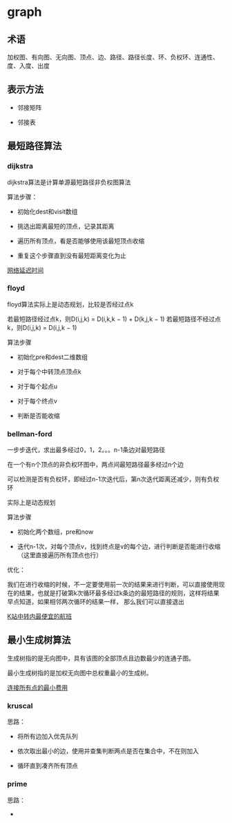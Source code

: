 # graph

## 术语

加权图、有向图、无向图、顶点、边、路径、路径长度、环、负权环、连通性、度、入度、出度

## 表示方法

+ 邻接矩阵

+ 邻接表

## 最短路径算法

### dijkstra

dijkstra算法是计算单源最短路径非负权图算法

算法步骤：

+ 初始化dest和visit数组

+ 挑选出距离最短的顶点，记录其距离

+ 遍历所有顶点，看是否能够使用该最短顶点收缩

+ 重复这个步骤直到没有最短距离变化为止

[网络延迟时间](./code/网络延迟时间.java)

### floyd

floyd算法实际上是动态规划，比较是否经过点k

若最短路径经过点k，则D(i,j,k) = D(i,k,k − 1) + D(k,j,k − 1)
若最短路径不经过点k，则D(i,j,k) = D(i,j,k − 1)

算法步骤

+ 初始化pre和dest二维数组

+ 对于每个中转顶点顶点k

+ 对于每个起点u

+ 对于每个终点v

+ 判断是否能收缩

### bellman-ford

一步步迭代，求出最多经过0，1，2。。。n-1条边对最短路径

在一个有n个顶点的非负权环图中，两点间最短路径最多经过n个边

可以检测是否有负权环，即经过n-1次迭代后，第n次迭代距离还减少，则有负权环

实际上是动态规划

算法步骤

+ 初始化两个数组，pre和now

+ 迭代n-1次，对每个顶点v，找到终点是v的每个边，进行判断是否能进行收缩（这里直接遍历所有顶点也行）

优化：

我们在进行收缩的时候，不一定要使用前一次的结果来进行判断，可以直接使用现在的结果，也就是打破第k次循环最多经过k条边的最短路径的规则，这样将结果早点知道，如果相邻两次循环的结果一样，
那么我们可以直接退出

[K站中转内最便宜的航班](./code/K站中转内最便宜的航班.java)




## 最小生成树算法

生成树指的是无向图中，具有该图的全部顶点且边数最少的连通子图。

最小生成树指的是加权无向图中总权重最小的生成树。

[连接所有点的最小费用](./code/连接所有点的最小费用.java)

### kruscal

思路：

+ 将所有边加入优先队列

+ 依次取出最小的边，使用并查集判断两点是否在集合中，不在则加入

+ 循环直到凑齐所有顶点

### prime

思路：

+ 
